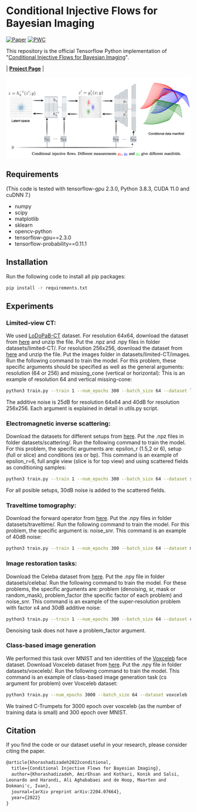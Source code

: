 # Conditional Injective Flows for Bayesian Imaging

[![Paper](https://img.shields.io/badge/arxiv-report-red)](https://arxiv.org/abs/2204.07664)
[![PWC](https://img.shields.io/badge/PWC-report-blue)](https://paperswithcode.com/paper/conditional-injective-flows-for-bayesian)

This repository is the official Tensorflow Python implementation of "[Conditional Injective Flows for Bayesian Imaging](https://arxiv.org/abs/2204.07664)".

| [**Project Page**](https://sada.dmi.unibas.ch/en/research/injective-flows)  | 


<p float="center">
<img src="https://github.com/swing-research/conditional-trumpets/blob/main/figures/network.png" width="1000">
</p>



## Requirements
(This code is tested with tensorflow-gpu 2.3.0, Python 3.8.3, CUDA 11.0 and cuDNN 7.)
- numpy
- scipy
- matplotlib
- sklearn
- opencv-python
- tensorflow-gpu==2.3.0
- tensorflow-probability==0.11.1

## Installation

Run the following code to install all pip packages:
```sh
pip install -r requirements.txt 
```

## Experiments
### Limited-view CT:
We used [LoDoPaB-CT](https://www.nature.com/articles/s41597-021-00893-z) dataset. For resolution 64x64, download the dataset from [here](https://drive.switch.ch/index.php/s/tDym90atqRrLNm4) and unzip the file. Put the .npz and .npy files in folder datasets/limited-CT/.
For resolution 256x256, download the dataset from [here](https://drive.switch.ch/index.php/s/lQeYWmAIYcEEdlc) and unzip the file. Put the images folder in datasets/limited-CT/images.
Run the following command to train the model. For this problem, these specific arguments should be specified as well as the general arguments: resolution (64 or 256) and missing_cone (vertical or horizontal): This is an example of resolution 64 and vertical missing-cone:
```sh
python3 train.py --train 1 --num_epochs 300 --batch_size 64 --dataset limited-CT --lr 0.0001 --ml_threshold 150 --model_depth 3 --latent_depth 4 --learntop 1 --gpu_num 0 --remove_all 1 --desc default --problem limited-CT --resolution 64 --missing_cone vertical
```
The additive noise is 25dB for resolution 64x64 and 40dB for resolution 256x256. 
Each argument is explained in detail in utils.py script.


### Electromagnetic inverse scattering:
Download the datasets for different setups from [here](https://drive.switch.ch/index.php/s/ov6OiLyc3V2xEo2). Put the .npz files in folder datasets/scattering/.
Run the following command to train the model. For this problem, the specific arguments are: epsilon_r (1.5,2 or 6), setup (full or slice) and conditions (es or bp). This command is an example of epsilon_r=6, full angle view (slice is for top view) and using scattered fields as conditioning samples:
```sh
python3 train.py --train 1 --num_epochs 300 --batch_size 64 --dataset scattering --lr 0.0001 --ml_threshold 150 --model_depth 3 --latent_depth 4 --learntop 1 --gpu_num 0 --remove_all 1 --desc default --problem scattering --epsilon_r 6 --setup full --conditions es 
```
For all posible setups, 30dB noise is added to the scattered fields.

### Traveltime tomography:
Download the forward operator from [here](https://drive.switch.ch/index.php/s/z0FlOFdbtM3Koi7). Put the .npy files in folder datasets/traveltime/.
Run the following command to train the model. For this problem, the specific argument is: noise_snr. This command is an example of 40dB noise:
```sh
python3 train.py --train 1 --num_epochs 300 --batch_size 64 --dataset mnist --lr 0.0001 --ml_threshold 150 --model_depth 3 --latent_depth 4 --learntop 1 --gpu_num 0 --remove_all 1 --desc default --problem traveltime --noise_snr 40
```

### Image restoration tasks:
Download the Celeba dataset from [here](https://drive.switch.ch/index.php/s/bLwsT2zA0nKH4kT). Put the .npy file in folder datasets/celeba/.
Run the following command to train the model. For these problems, the specific arguments are: problem (denoising, sr, mask or random_mask), problem_factor (the specific factor of each problem) and noise_snr. This command is an example of the super-resolution problem with factor x4 and 30dB additive noise:
```sh
python3 train.py --train 1 --num_epochs 300 --batch_size 64 --dataset celeba --lr 0.0001 --ml_threshold 150 --model_depth 3 --latent_depth 4 --learntop 1 --gpu_num 0 --remove_all 1 --desc default --problem sr --problem_factor 4 --noise_snr 30
```
Denoising task does not have a problem_factor argument.

### Class-based image generation
We performed this task over MNIST and ten identities of the [Voxceleb](https://www.robots.ox.ac.uk/~vgg/data/voxceleb/) face dataset. Download Voxceleb dataset from [here](https://drive.switch.ch/index.php/s/XbemLQoUFDx1eCh). Put the .npy file in folder datasets/voxceleb/. Run the following command to train the model. This command is an example of class-based image generation task (cs argument for problem) over Voxceleb dataset:
```sh
python3 train.py --num_epochs 3000 --batch_size 64 --dataset voxceleb --lr 0.0001 --ml_threshold 1500 --model_depth 3 --latent_depth 4 --learntop 1 --gpu_num 0 --remove_all 1 --desc default --problem cs --train 1 
```
We trained C-Trumpets for 3000 epoch over voxceleb (as the number of training data is small) and 300 epoch over MNIST.


## Citation
If you find the code or our dataset useful in your research, please consider citing the paper.

```
@article{khorashadizadeh2022conditional,
  title={Conditional Injective Flows for Bayesian Imaging},
  author={Khorashadizadeh, AmirEhsan and Kothari, Konik and Salsi, Leonardo and Harandi, Ali Aghababaei and de Hoop, Maarten and Dokmani'c, Ivan},
  journal={arXiv preprint arXiv:2204.07664},
  year={2022}
}
```

